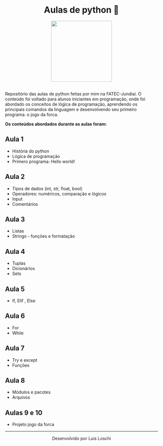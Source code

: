 <h1 align= "center"> 
  Aulas de python 🐍
</h1> 

<div align="center">
  <img src="https://upload.wikimedia.org/wikipedia/commons/thumb/f/f8/Python_logo_and_wordmark.svg/640px-Python_logo_and_wordmark.svg.png" width="200"  >
</div>

<br>

<div>
  <p>Repositório das aulas de python feitas por mim na FATEC-Jundiaí. O conteúdo foi voltado para alunos iniciantes em programação, onde foi abordado os conceitos de lógica de programação, aprendendo os principais comandos da linguagem e desenvolvendo seu primeiro programa: o jogo da forca.</p>
  
  
  <b><p align= "">Os conteúdos abordados durante as aulas foram:</p></b>
</div>

<h2> Aula 1 </h2>
<ul>
  <li>História do python</li>
  <li>Lógica de programação</li>
  <li>Primero programa: Hello world!</li>
</ul>

<h2> Aula 2 </h2>
<ul>
  <li>Tipos de dados (int, str, float, bool)</li>
  <li>Operadores: numéricos, comparação e lógicos</li>
  <li>Input</li>
  <li>Comentários</li>
</ul>

<h2> Aula 3 </h2>
<ul>
  <li>Listas</li>
  <li>Strings - funções e formatação</li>
</ul>

<h2> Aula 4 </h2>
<ul>
  <li>Tuplas</li>
  <li>Dicionários</li>
  <li>Sets</li>
</ul>

<h2> Aula 5 </h2>
<ul>
  <li>If, Elif , Else</li>
</ul>

<h2> Aula 6 </h2>
<ul>
  <li>For</li>
  <li>While</li>
</ul>

<h2> Aula 7 </h2>
<ul>
  <li>Try e except</li>
  <li>Funções</li>
</ul>

<h2> Aula 8 </h2>
<ul>
  <li>Módulos e pacotes</li>
  <li>Arquivos</li>
</ul>

<h2> Aulas 9 e 10 </h2>
<ul>
  <li>Projeto jogo da forca</li>
</ul>

<hr>

<div align="center">
  Desenvolvido por Luis Loschi </p>
</div>